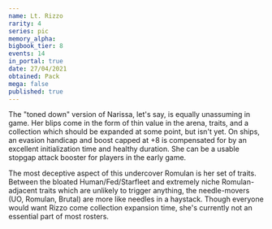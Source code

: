 ```yaml
---
name: Lt. Rizzo
rarity: 4
series: pic
memory_alpha:
bigbook_tier: 8
events: 14
in_portal: true
date: 27/04/2021
obtained: Pack
mega: false
published: true
---
```


The "toned down" version of Narissa, let's say, is equally unassuming in game. Her blips come in the form of thin value in the arena, traits, and a collection which should be expanded at some point, but isn't yet. On ships, an evasion handicap and boost capped at +8 is compensated for by an excellent initialization time and healthy duration. She can be a usable stopgap attack booster for players in the early game.

The most deceptive aspect of this undercover Romulan is her set of traits. Between the bloated Human/Fed/Starfleet and extremely niche Romulan-adjacent traits which are unlikely to trigger anything, the needle-movers (UO, Romulan, Brutal) are more like needles in a haystack. Though everyone would want Rizzo come collection expansion time, she's currently not an essential part of most rosters.
